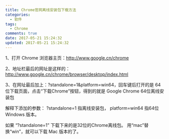 ```yaml
---
title: Chrome官网离线安装包下载方法
categories:
  - 软件
tags:
  - Chrome
comments: true
date: 2017-05-21 15:24:32
updated: 2017-05-21 15:24:32
---
```

1、打开 Chrome 浏览器主页：http://www.google.cn/chrome

2、地址栏最后的网址是这样的：http://www.google.cn/chrome/browser/desktop/index.html

3、在网址最后加上：?standalone=1&platform=win64，回车键后打开的是 64位下载页面，点击“下载Chrome”按钮，得到的就是 Google Chrome 64位离线安装包

解释下添加的参数：
?standalone=1 指离线安装包，
platform=win64 指64位Windows 版本。

如果 “?standalone=1” 下载下来的是32位的Chrome离线包。
用“mac”替换“win”，就可以下载 Mac 版本的了。

<!-- more -->
